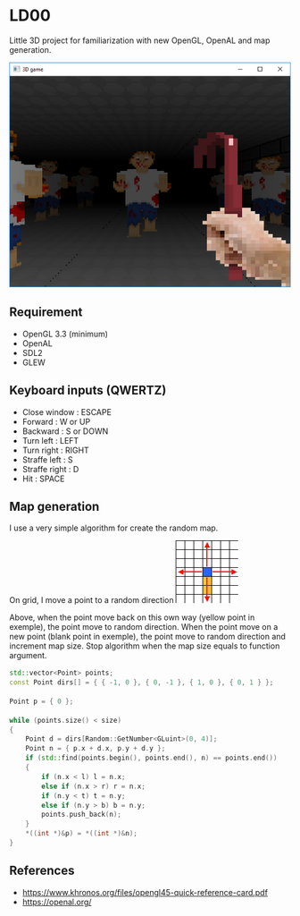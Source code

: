 # LD00
Little 3D project for familiarization with new OpenGL, OpenAL and map generation.

![alt tag](https://raw.githubusercontent.com/firepolo/LD00/master/resources/doc/preview.png)

## Requirement
- OpenGL 3.3 (minimum)
- OpenAL
- SDL2
- GLEW

## Keyboard inputs (QWERTZ)
- Close window : ESCAPE
- Forward : W or UP
- Backward : S or DOWN
- Turn left : LEFT
- Turn right : RIGHT
- Straffe left : S
- Straffe right : D
- Hit : SPACE

## Map generation
I use a very simple algorithm for create the random map.

On grid, I move a point to a random direction
![alt tag](https://raw.githubusercontent.com/firepolo/LD00/master/resources/doc/move.png)

Above, when the point move back on this own way (yellow point in exemple), the point move to random direction.
When the point move on a new point (blank point in exemple), the point move to random direction and increment map size.
Stop algorithm when the map size equals to function argument.

```c++
std::vector<Point> points;
const Point dirs[] = { { -1, 0 }, { 0, -1 }, { 1, 0 }, { 0, 1 } };

Point p = { 0 };

while (points.size() < size)
{
	Point d = dirs[Random::GetNumber<GLuint>(0, 4)];
	Point n = { p.x + d.x, p.y + d.y };
	if (std::find(points.begin(), points.end(), n) == points.end())
	{
		if (n.x < l) l = n.x;
		else if (n.x > r) r = n.x;
		if (n.y < t) t = n.y;
		else if (n.y > b) b = n.y;
		points.push_back(n);
	}
	*((int *)&p) = *((int *)&n);
}
```

## References
- https://www.khronos.org/files/opengl45-quick-reference-card.pdf
- https://openal.org/